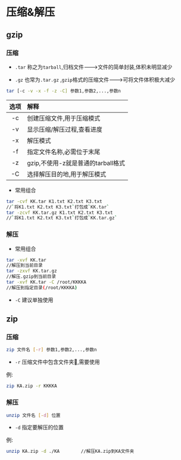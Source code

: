 # 压缩&解压

## gzip

### 压缩

* `.tar` 称之为`tarball`,归档文件--->文件的简单封装,体积未明显减少

* `.gz` 也常为`.tar.gz` ,`gzip`格式的压缩文件--->可将文件体积极大减少

```bash
tar [-c -v -x -f -z -C] 参数1,参数2,...,参数n
```

| 选项 | 解释                               |
| :--: | :--------------------------------- |
|  -c  | 创建压缩文件,用于压缩模式          |
|  -v  | 显示压缩/解压过程,查看进度         |
|  -x  | 解压模式                           |
|  -f  | 指定文件名称,必需位于末尾          |
|  -z  | gzip,不使用-z就是普通的tarball格式 |
|  -C  | 选择解压目的地,用于解压模式        |

* 常用组合

```bash
tar -cvf KK.tar K1.txt K2.txt K3.txt
//`将K1.txt K2.txt K3.txt`打包成`KK.tar`
tar -zcvf KK.tar.gz K1.txt K2.txt K3.txt
//`将K1.txt K2.txt K3.txt`打包成`KK.tar.gz`
```

### 解压

* 常用组合

```bash
tar -xvf KK.tar
//解压到当前目录
tar -zxvf KK.tar.gz
//解压.gzip到当前目录
tar -xvf KK.tar -C /root/KKKKA
//解压到指定目录(/root/KKKKA)
```

* `-C` 建议单独使用

## zip

### 压缩

```bash
zip 文件名 [-r] 参数1,参数2,...,参数n
```

* `-r` 压缩文件中包含文件夹📂,需要使用

例:

```bash
zip KA.zip -r KKKKA
```

### 解压

```bash
unzip 文件名 [-d] 位置
```

* `-d` 指定要解压的位置

例:

```bash
unzip KA.zip -d ./KA		//解压KA.zip到KA文件夹
```